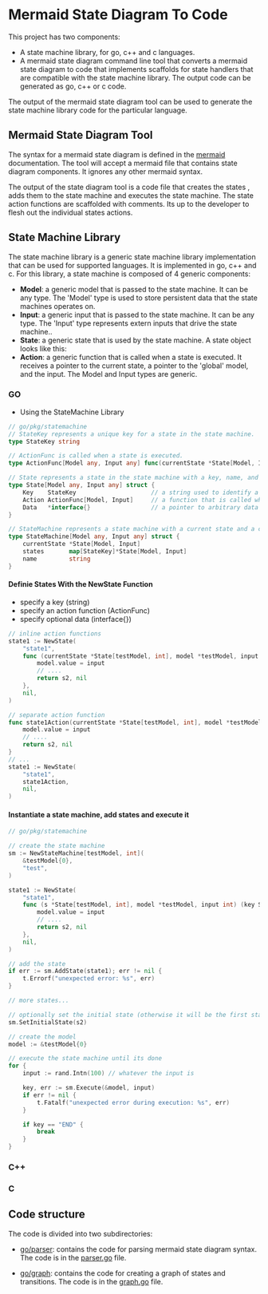 # Mermaid State Diagram To Code

This project has two components:

- A state machine library, for go, c++ and c languages.
- A mermaid state diagram command line tool that converts a mermaid state diagram to code that implements scaffolds for state handlers that are compatible with the state machine library. The output code can be generated as go, c++ or c code.

The output of the mermaid state diagram tool can be used to generate the state machine library code for the particular language.

## Mermaid State Diagram Tool

The syntax for a mermaid state diagram is defined in the [mermaid](https://mermaid.js.org/syntax/stateDiagram.html) documentation. The tool will accept a mermaid file that contains state diagram components. It ignores any other mermaid syntax.

The output of the state diagram tool is a code file that creates the states , adds them to the state machine and executes the state machine. The state action functions are scaffolded with comments. Its up to the developer to flesh out the individual states actions.

## State Machine Library

The state machine library is a generic state machine library implementation that can be used for supported languages. It is implemented in go, c++ and c. For this library, a state machine is composed of 4 generic components:

- **Model**: a generic model that is passed to the state machine. It can be any type. The 'Model' type is used to store persistent data that the state machines operates on.
- **Input**: a generic input that is passed to the state machine. It can be any type. The 'Input' type represents extern inputs that drive the state machine..
- **State**: a generic state that is used by the state machine. A state object looks like this:
- **Action**: a generic function that is called when a state is executed. It receives a pointer to the current state, a pointer to the 'global' model, and the input. The Model and Input types are generic.

### GO

- Using the StateMachine Library

```go
// go/pkg/statemachine
// StateKey represents a unique key for a state in the state machine.
type StateKey string

// ActionFunc is called when a state is executed.
type ActionFunc[Model any, Input any] func(currentState *State[Model, Input], model *Model, input Input) (key StateKey, err error)

// State represents a state in the state machine with a key, name, and action.
type State[Model any, Input any] struct {
	Key    StateKey                     // a string used to identify a state in the state map
	Action ActionFunc[Model, Input]     // a function that is called when a state is executed
    Data   *interface{}                 // a pointer to arbitrary data that is associated with the specific state
}

// StateMachine represents a state machine with a current state and a collection of states.
type StateMachine[Model any, Input any] struct {
	currentState *State[Model, Input]
	states       map[StateKey]*State[Model, Input]
	name         string
}

```

#### Definie States With the NewState Function

- specify a key (string)
- specify an action function (ActionFunc)
- specify optional data (interface{})

```go
// inline action functions
state1 := NewState(
    "state1",
	func (currentState *State[testModel, int], model *testModel, input int) (key StateKey, err error) {
		model.value = input
		// ....
		return s2, nil
	},
    nil,
)

// separate action function
func state1Action(currentState *State[testModel, int], model *testModel, input int) (key StateKey, err error) {
	model.value = input
	// ....
	return s2, nil
}
// ...
state1 := NewState(
    "state1",
	state1Action,
    nil,
)
```

#### Instantiate a state machine, add states and execute it

```go
// go/pkg/statemachine

// create the state machine
sm := NewStateMachine[testModel, int](
    &testModel{0},
    "test",
)

state1 := NewState(
    "state1",
	func (s *State[testModel, int], model *testModel, input int) (key StateKey, err error) {
		model.value = input
		// ....
		return s2, nil
	},
    nil,
)

// add the state
if err := sm.AddState(state1); err != nil {
	t.Errorf("unexpected error: %s", err)
}

// more states...

// optionally set the initial state (otherwise it will be the first state added)
sm.SetInitialState(s2)

// create the model
model := &testModel{0}

// execute the state machine until its done
for {
	input := rand.Intn(100) // whatever the input is

	key, err := sm.Execute(&model, input)
	if err != nil {
		t.Fatalf("unexpected error during execution: %s", err)
	}

	if key == "END" {
		break
	}
}

```

### C++

### C

## Code structure

The code is divided into two subdirectories:

- [go/parser](go/parser): contains the code for parsing mermaid state diagram syntax. The code is in the [parser.go](go/parser/parser.go) file.

- [go/graph](go/graph): contains the code for creating a graph of states and transitions. The code is in the [graph.go](go/graph/graph.go) file.
